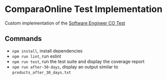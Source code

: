 # ComparaOnline Test Implementation

Custom implementation of the [Software Engineer CO Test](https://github.com/comparaonline/interview-coding-test)

## Commands
- `npm install`, install dependencies
- `npm run lint`, run eslint
- `npm run test`, run the test suite and display the coverage report
- `npm run after-30-days`, display an output similar to `products_after_30_days.txt`
